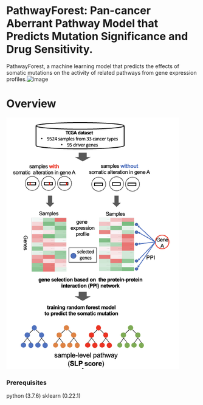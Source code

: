 # PathwayForest: Pan-cancer Aberrant Pathway Model that Predicts Mutation Significance and Drug Sensitivity.
PathwayForest, a machine learning model that predicts the effects of somatic mutations on the activity of related pathways from gene expression profiles.![image](https://user-images.githubusercontent.com/34372506/129538774-08702e1e-f573-4da8-9539-bf89a8e71163.png)


# Overview
![Overview](https://github.com/SanoKyohei/PathwayForest/blob/main/Overview.png)

### Prerequisites
python (3.7.6) 
sklearn (0.22.1) 

